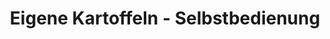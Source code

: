 ---
title: "Eigene Kartoffeln - Selbstbedienung"
url: /unterriexingen/eigene-kartoffeln-selbstbedienung/
shop: Hofladen
---